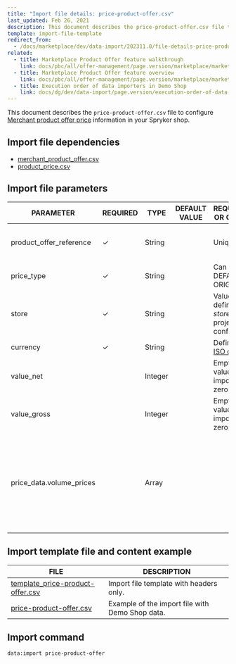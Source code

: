 ```yaml
---
title: "Import file details: price-product-offer.csv"
last_updated: Feb 26, 2021
description: This document describes the price-product-offer.csv file to configure merchant product offer price information in your Spryker shop.
template: import-file-template
redirect_from:
  - /docs/marketplace/dev/data-import/202311.0/file-details-price-product-offer.csv.html
related:
  - title: Marketplace Product Offer feature walkthrough
    link: docs/pbc/all/offer-management/page.version/marketplace/marketplace-merchant-portal-product-offer-management-feature-overview.html
  - title: Marketplace Product Offer feature overview
    link: docs/pbc/all/offer-management/page.version/marketplace/marketplace-product-offer-feature-overview.html
  - title: Execution order of data importers in Demo Shop
    link: docs/dg/dev/data-import/page.version/execution-order-of-data-importers.html
---
```


This document describes the `price-product-offer.csv` file to configure [Merchant product offer price](/docs/pbc/all/offer-management/latest/marketplace/marketplace-product-offer-feature-overview.html) information in your Spryker shop.

## Import file dependencies

- [merchant_product_offer.csv](/docs/pbc/all/offer-management/latest/marketplace/import-and-export-data/import-file-details-merchant-product-offer.csv.html)
- [product_price.csv](/docs/pbc/all/price-management/latest/base-shop/import-and-export-data/import-file-details-product-price.csv.html)


## Import file parameters

| PARAMETER | REQUIRED | TYPE | DEFAULT VALUE | REQUIREMENTS OR COMMENTS | DESCRIPTION |
| ----------- | ---------- | ------- | ------------- | ----------------- | ------------- |
| product_offer_reference  | &check;             | String   |                   | Unique                                                       | Identifier of the [merchant product offer](/docs/pbc/all/offer-management/latest/marketplace/marketplace-product-offer-feature-overview.html) in the system. |
| price_type               | &check;             | String   |                   | Can be DEFAULT or ORIGINAL                                   | Price type.                                                  |
| store                    | &check;             | String   |                   | Value previously defined in the *stores.php* project configuration. | Store the price is defined for.                              |
| currency                 | &check;             | String   |                   | Defined in the [ISO code](https://en.wikipedia.org/wiki/ISO_4217). | Currency of the price.                                       |
| value_net                |               | Integer  |                   | Empty price values are imported as zeros.                    | Net price in cents.                                          |
| value_gross              |               | Integer  |                   | Empty price values are imported as zeros.                    | Gross price in cents.                                        |
| price_data.volume_prices |               | Array    |                   |                                                              | Price data which can be used to define alternative prices, that is, volume prices, overwriting the given net or gross price values. |



## Import template file and content example

| FILE |DESCRIPTION |
| ------------------------- | ----------------------- |
| [template_price-product-offer.csv](https://spryker.s3.eu-central-1.amazonaws.com/docs/Developer+Guide/Back-End/Data+Manipulation/Data+Ingestion/Data+Import/Data+Import+Categories/Marketplace+setup/template_price_product_offer.csv) | Import file template with headers only.         |
| [price-product-offer.csv](https://spryker.s3.eu-central-1.amazonaws.com/docs/Developer+Guide/Back-End/Data+Manipulation/Data+Ingestion/Data+Import/Data+Import+Categories/Marketplace+setup/price_product_offer.csv) | Example of the import file with Demo Shop data. |


## Import command

```bash
data:import price-product-offer
```

